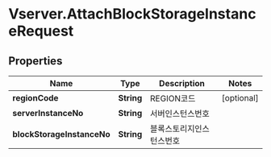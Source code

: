 # Vserver.AttachBlockStorageInstanceRequest

## Properties
Name | Type | Description | Notes
------------ | ------------- | ------------- | -------------
**regionCode** | **String** | REGION코드 | [optional] 
**serverInstanceNo** | **String** | 서버인스턴스번호 | 
**blockStorageInstanceNo** | **String** | 블록스토리지인스턴스번호 | 


